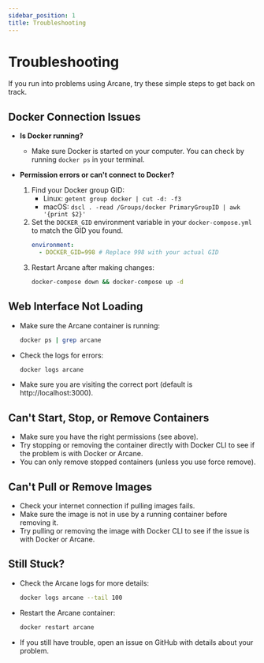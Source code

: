 ```yaml
---
sidebar_position: 1
title: Troubleshooting
---
```


# Troubleshooting

If you run into problems using Arcane, try these simple steps to get back on track.

## Docker Connection Issues

- **Is Docker running?**

  - Make sure Docker is started on your computer. You can check by running `docker ps` in your terminal.

- **Permission errors or can't connect to Docker?**
  1. Find your Docker group GID:
     - Linux: `getent group docker | cut -d: -f3`
     - macOS: `dscl . -read /Groups/docker PrimaryGroupID | awk '{print $2}'`
  2. Set the `DOCKER_GID` environment variable in your `docker-compose.yml` to match the GID you found.
     ```yaml
     environment:
       - DOCKER_GID=998 # Replace 998 with your actual GID
     ```
  3. Restart Arcane after making changes:
     ```bash
     docker-compose down && docker-compose up -d
     ```

## Web Interface Not Loading

- Make sure the Arcane container is running:
  ```bash
  docker ps | grep arcane
  ```
- Check the logs for errors:
  ```bash
  docker logs arcane
  ```
- Make sure you are visiting the correct port (default is http://localhost:3000).

## Can't Start, Stop, or Remove Containers

- Make sure you have the right permissions (see above).
- Try stopping or removing the container directly with Docker CLI to see if the problem is with Docker or Arcane.
- You can only remove stopped containers (unless you use force remove).

## Can't Pull or Remove Images

- Check your internet connection if pulling images fails.
- Make sure the image is not in use by a running container before removing it.
- Try pulling or removing the image with Docker CLI to see if the issue is with Docker or Arcane.

## Still Stuck?

- Check the Arcane logs for more details:
  ```bash
  docker logs arcane --tail 100
  ```
- Restart the Arcane container:
  ```bash
  docker restart arcane
  ```
- If you still have trouble, open an issue on GitHub with details about your problem.
